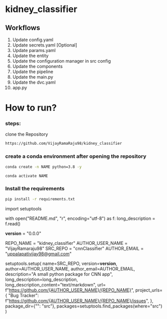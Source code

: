 # kidney_classifier

## Workflows

1. Update config.yaml
2. Update secrets.yaml [Optional]
3. Update params.yaml
4. Update the entity
5. Update the configuration manager in src config
6. Update the components
7. Update the pipeline 
8. Update the main.py
9. Update the dvc.yaml
10. app.py


# How to run?
### steps:

clone the Repository

```bash
https://github.com/VijayRamaRaju98/kidney_classifier
```

### create a conda environment after opening the repository

```bash
conda create -n NAME python=3.8 -y
```

```bash
conda activate NAME
```

### Install the requirements

```bash
pip install -r requirements.txt
```




import setuptools

with open("README.md", "r", encoding="utf-8") as f:
    long_description = f.read()


__version__ = "0.0.0"

REPO_NAME = "kidney_classifier"
AUTHOR_USER_NAME = "VijayRamaraju98"
SRC_REPO = "cnnClassifier"
AUTHOR_EMAIL = "uppalapativijay98@gmail.com"


setuptools.setup(
    name=SRC_REPO,
    version=__version__,
    author=AUTHOR_USER_NAME,
    author_email=AUTHOR_EMAIL,
    description="A small python package for CNN app",
    long_description=long_description,
    long_description_content="text/markdown",
    url= f"https://github.com/{AUTHOR_USER_NAME}/{REPO_NAME}",
    project_urls={
        "Bug Tracker": f"https://github.com/{AUTHOR_USER_NAME}/{REPO_NAME}/issues",
    },
    package_dir={"": "src"},
    packages=setuptools.find_packages(where="src")
)